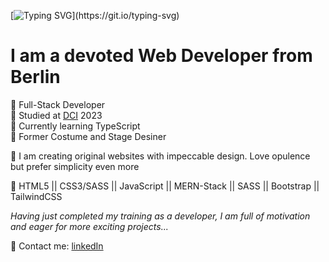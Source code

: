 [![Typing SVG](https://readme-typing-svg.demolab.com?font=Homemade+Apple&size=24&pause=1000&color=F7CCDC&random=false&width=435&lines=Coucou,+Lili+here!)](https://git.io/typing-svg)

# I am a devoted Web Developer from Berlin

💮 Full-Stack Developer<br/>
💮 Studied at [DCI](https://digitalcareerinstitute.org) 2023<br/>
💮 Currently learning TypeScript<br/>
💮  Former Costume and Stage Desiner<br/>

💮 I am creating original websites with impeccable design. Love opulence but prefer simplicity even more<br/>

💮 HTML5 || CSS3/SASS || JavaScript || MERN-Stack || SASS || Bootstrap || TailwindCSS

*Having just completed my training as a developer, I am full of motivation and eager for more exciting projects...*

💮 Contact me: [linkedIn](https://linkedin.com/in/liliavar)

